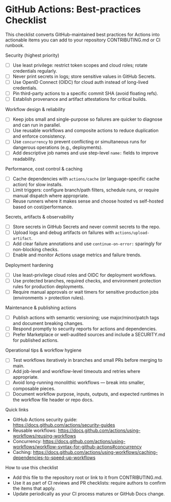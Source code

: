 # GitHub Actions: Best-practices Checklist

This checklist converts GitHub-maintained best practices for Actions into actionable items you can add to your repository CONTRIBUTING.md or CI runbook.

Security (highest priority)
- [ ] Use least privilege: restrict token scopes and cloud roles; rotate credentials regularly.
- [ ] Never print secrets in logs; store sensitive values in GitHub Secrets.
- [ ] Use OpenID Connect (OIDC) for cloud auth instead of long-lived credentials.
- [ ] Pin third-party actions to a specific commit SHA (avoid floating refs).
- [ ] Establish provenance and artifact attestations for critical builds.

Workflow design & reliability
- [ ] Keep jobs small and single-purpose so failures are quicker to diagnose and can run in parallel.
- [ ] Use reusable workflows and composite actions to reduce duplication and enforce consistency.
- [ ] Use `concurrency` to prevent conflicting or simultaneous runs for dangerous operations (e.g., deployments).
- [ ] Add descriptive job names and use step-level `name:` fields to improve readability.

Performance, cost control & caching
- [ ] Cache dependencies with `actions/cache` (or language-specific cache action) for slow installs.
- [ ] Limit triggers: configure branch/path filters, schedule runs, or require manual dispatch where appropriate.
- [ ] Reuse runners where it makes sense and choose hosted vs self-hosted based on cost/performance.

Secrets, artifacts & observability
- [ ] Store secrets in GitHub Secrets and never commit secrets to the repo.
- [ ] Upload logs and debug artifacts on failures with `actions/upload-artifact`.
- [ ] Add clear failure annotations and use `continue-on-error:` sparingly for non-blocking checks.
- [ ] Enable and monitor Actions usage metrics and failure trends.

Deployment hardening
- [ ] Use least-privilege cloud roles and OIDC for deployment workflows.
- [ ] Use protected branches, required checks, and environment protection rules for production deployments.
- [ ] Require manual approvals or wait timers for sensitive production jobs (environments > protection rules).

Maintenance & publishing actions
- [ ] Publish actions with semantic versioning; use major/minor/patch tags and document breaking changes.
- [ ] Respond promptly to security reports for actions and dependencies.
- [ ] Prefer Marketplace or well-audited sources and include a SECURITY.md for published actions.

Operational tips & workflow hygiene
- [ ] Test workflows iteratively in branches and small PRs before merging to main.
- [ ] Add job-level and workflow-level timeouts and retries where appropriate.
- [ ] Avoid long-running monolithic workflows — break into smaller, composable pieces.
- [ ] Document workflow purpose, inputs, outputs, and expected runtimes in the workflow file header or repo docs.

Quick links
- GitHub Actions security guide: https://docs.github.com/actions/security-guides
- Reusable workflows: https://docs.github.com/actions/using-workflows/reusing-workflows
- Concurrency: https://docs.github.com/actions/using-workflows/workflow-syntax-for-github-actions#concurrency
- Caching: https://docs.github.com/actions/using-workflows/caching-dependencies-to-speed-up-workflows

How to use this checklist
- Add this file to the repository root or link to it from CONTRIBUTING.md.
- Use it as part of CI reviews and PR checklists: require authors to confirm the items that apply.
- Update periodically as your CI process matures or GitHub Docs change.